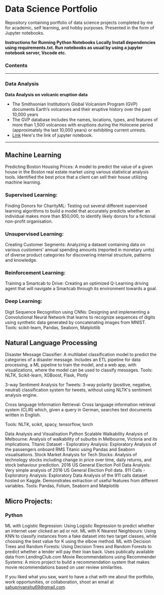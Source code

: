 # Data Science Portfolio
Repository containing portfolio of data science projects completed by me for academic, self learning, and hobby purposes. Presented in the form of Jupyter notebooks.

**Instructions for Running Python Notebooks Locally
Install dependencies using requirements.txt.
Run notebooks as usual by using a jupyter notebook server, Vscode etc.**
### Contents
***
### Data Analysis  

**Data Analysis on volcanic eruption data**
  
- The Smithsonian Institution’s Global Volcanism Program (GVP) documents Earth’s volcanoes and their eruptive history over the past 10,000 years
- The GVP database includes the names, locations, types, and features of more than 1,500 volcanoes with eruptions during the Holocene period (approximately the last 10,000 years) or exhibiting current unrests.
- <a href="https://www.kaggle.com/priyanshusahu23/eda-on-volcano-data">Link</a> Here's the link of jupyter notebook.

***
## Machine Learning

Predicting Boston Housing Prices: A model to predict the value of a given house in the Boston real estate market using various statistical analysis tools. Identified the best price that a client can sell their house utilizing machine learning.
### Supervised Learning: 
Finding Donors for CharityML: Testing out several different supervised learning algorithms to build a model that accurately predicts whether an individual makes more than $50,000, to identify likely donors for a fictional non-profit organisation.
### Unsupervised Learning:
Creating Customer Segments: Analyzing a dataset containing data on various customers' annual spending amounts (reported in monetary units) of diverse product categories for discovering internal structure, patterns and knowledge.
### Reinforcement Learning: 
Training a Smartcab to Drive: Creating an optimized Q-Learning driving agent that will navigate a Smartcab through its environment towards a goal.
### Deep Learning: 
Digit Sequence Recognition using CNNs: Designing and implementing a Convolutional Neural Network that learns to recognize sequences of digits using synthetic data generated by concatenating images from MNIST.
Tools: scikit-learn, Pandas, Seaborn, Matplotlib

## Natural Language Processing
Disaster Message Classifier: A multilabel classification model to predict the categories of a disaster message. Includes an ETL pipeline for data processing, a ML pipeline to train the model, and a web app, with visualizations, where the model can be used to classify messages. Tools: NLTK, Scikit-learn, XGBoost, Flask, Plotly

3-way Sentiment Analysis for Tweets: 3-way polarity (positive, negative, neutral) classification system for tweets, without using NLTK's sentiment analysis engine.

Cross language Information Retrieval: Cross language information retrieval system (CLIR) which, given a query in German, searches text documents written in English.

Tools: NLTK, scikit, spacy, tensorflow, torch

Data Analysis and Visualisation
Python
Scalable Walkability Analysis of Melbourne: Analysis of walkability of suburbs in Melbourne, Victoria and its implications.
Titanic Dataset - Exploratory Analysis: Exploratory Analysis of the passengers onboard RMS Titanic using Pandas and Seaborn visualisations.
Stock Market Analysis for Tech Stocks: Analysis of technology stocks including change in price over time, daily returns, and stock behaviour prediction.
2016 US General Election Poll Data Analysis: Very simple analysis of 2016 US General Election Poll data.
911 Calls - Exploratory Analysis: Exploratory Data Analysis of the 911 calls dataset hosted on Kaggle. Demonstrates extraction of useful features from different variables.
Tools: Pandas, Folium, Seaborn and Matplotlib

## Micro Projects:
### Python

ML with Logistic Regression: Using Logistic Regression to predict whether an internet user clicked an ad or not.
ML with K Nearest Neighbours: Using KNN to classify instances from a fake dataset into two target classes, while choosing the best value for K using the elbow method.
ML with Decision Trees and Random Forests: Using Decision Trees and Random Forests to predict whether a lender will pay their loan back. Uses publically available data from LendingClub.com
Movie Recommendations using Recommender Systems: A micro project to build a recommendation system that makes movie recommendations based on user review similarities.

If you liked what you saw, want to have a chat with me about the portfolio, work opportunities, or collaboration, shoot an email at sahupriyanshu69@gmail.com.

